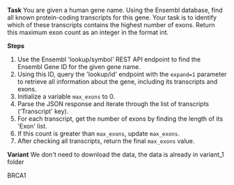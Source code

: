 **Task**
You are given a human gene name. Using the Ensembl database, find all known protein-coding transcripts for this gene. Your task is to identify which of these transcripts contains the highest number of exons. Return this maximum exon count as an integer in the format <answer>int</answer>.

**Steps**
1) Use the Ensembl 'lookup/symbol' REST API endpoint to find the Ensembl Gene ID for the given gene name.
2) Using this ID, query the 'lookup/id' endpoint with the `expand=1` parameter to retrieve all information about the gene, including its transcripts and exons.
3) Initialize a variable `max_exons` to 0.
4) Parse the JSON response and iterate through the list of transcripts ('Transcript' key).
5) For each transcript, get the number of exons by finding the length of its 'Exon' list.
6) If this count is greater than `max_exons`, update `max_exons`.
7) After checking all transcripts, return the final `max_exons` value.

**Variant**
We don't need to download the data, the data is already in variant_1 folder

BRCA1
